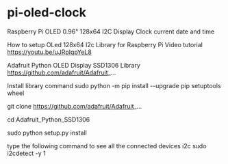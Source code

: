 # pi-oled-clock
Raspberry Pi OLED 0.96" 128x64 I2C Display Clock current date and time

How to setup OLed 128x64 I2c Library for Raspberry Pi Video tutorial
https://youtu.be/uJRpIqpYeL8

Adafruit  Python OLED Display SSD1306 Library
https://github.com/adafruit/Adafruit_...

Install library command
sudo python -m pip install --upgrade pip setuptools wheel

git clone 
https://github.com/adafruit/Adafruit_...

cd Adafruit_Python_SSD1306

sudo python setup.py install

type the following command to see all the connected devices i2c
sudo i2cdetect -y 1
